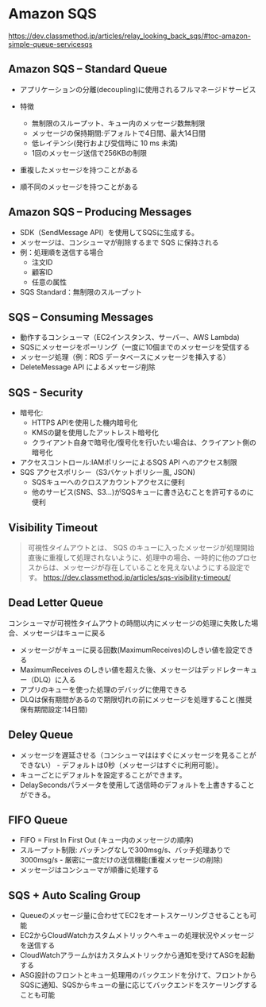 # Amazon SQS 
https://dev.classmethod.jp/articles/relay_looking_back_sqs/#toc-amazon-simple-queue-servicesqs
## Amazon SQS – Standard Queue
- アプリケーションの分離(decoupling)に使用されるフルマネージドサービス
- 特徴
    - 無制限のスループット、キュー内のメッセージ数無制限
    - メッセージの保持期間:デフォルトで4日間、最大14日間 
    - 低レイテンシ(発行および受信時に 10 ms 未満)
    - 1回のメッセージ送信で256KBの制限
    
- 重複したメッセージを持つことがある
- 順不同のメッセージを持つことがある


## Amazon SQS – Producing Messages
- SDK（SendMessage API）を使用してSQSに生成する。
- メッセージは、コンシューマが削除するまで SQS に保持される
- 例：処理順を送信する場合
    - 注文ID
    - 顧客ID
    - 任意の属性
- SQS Standard：無制限のスループット

## SQS – Consuming Messages
- 動作するコンシューマ（EC2インスタンス、サーバー、AWS Lambda)
- SQSにメッセージをポーリング（一度に10個までのメッセージを受信する
- メッセージ処理（例：RDS データベースにメッセージを挿入する） 
- DeleteMessage API によるメッセージ削除

## SQS - Security
- 暗号化:
    - HTTPS APIを使用した機内暗号化
    - KMSの鍵を使用したアットレスト暗号化
    - クライアント自身で暗号化/復号化を行いたい場合は、クライアント側の暗号化
- アクセスコントロール:IAMポリシーによるSQS API へのアクセス制限 
- SQS アクセスポリシー（S3バケットポリシー風, JSON)
    - SQSキューへのクロスアカウントアクセスに便利
    - 他のサービス(SNS、S3...)がSQSキューに書き込むことを許可するのに便利

## Visibility Timeout
>可視性タイムアウトとは、 SQS のキューに入ったメッセージが処理開始直後に重複して処理されないように、処理中の場合、一時的に他のプロセスからは、メッセージが存在していることを見えないようにする設定です。
https://dev.classmethod.jp/articles/sqs-visibility-timeout/

## Dead Letter Queue
コンシューマが可視性タイムアウトの時間以内にメッセージの処理に失敗した場合、メッセージはキューに戻る
- メッセージがキューに戻る回数(MaximumReceives)のしきい値を設定できる
- MaximumReceives のしきい値を超えた後、メッセージはデッドレターキュー（DLQ）に入る
- アプリのキューを使った処理のデバッグに使用できる
- DLQは保有期間があるので期限切れの前にメッセージを処理すること(推奨保有期間設定:14日間)

## Deley Queue
- メッセージを遅延させる（コンシューマははすぐにメッセージを見ることができない） - デフォルトは0秒（メッセージはすぐに利用可能）。
- キューごとにデフォルトを設定することができます。
- DelaySecondsパラメータを使用して送信時のデフォルトを上書きすることができる。

## FIFO Queue
 - FIFO = First In First Out (キュー内のメッセージの順序)
- スループット制限: バッチングなしで300msg/s、バッチ処理ありで3000msg/s - 厳密に一度だけの送信機能(重複メッセージの削除)
- メッセージはコンシューマが順番に処理する

## SQS + Auto Scaling Group
- Queueのメッセージ量に合わせてEC2をオートスケーリングさせることも可能
- EC2からCloudWatchカスタムメトリックへキューの処理状況やメッセージを送信する
- CloudWatchアラームかはカスタムメトリックから通知を受けてASGを起動する
- ASG設計のフロントとキュー処理用のバックエンドを分けて、フロントからSQSに通知、SQSからキューの量に応じてバックエンドをスケーリングすることも可能